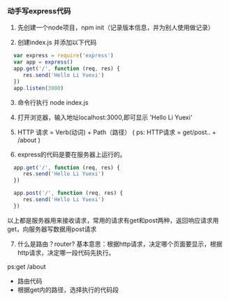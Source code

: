 ### 动手写express代码

1. 先创建一个node项目，npm init（记录版本信息，并为别人使用做记录）

2. 创建index.js 并添加以下代码
```js
  var express = require('express')
  var app = express()
  app.get('/', function (req, res) {
     res.send('Hello Li Yuexi')
  })
  app.listen(3000)
```
3. 命令行执行 node index.js

4. 打开浏览器，输入地址localhost:3000,即可显示 'Hello Li Yuexi'

5. HTTP 请求  = Verb(动词) + Path（路径）
  ( ps: HTTP请求 = get/post..   +  /about )

6. express的代码是要在服务器上运行的。
```js
  app.get('/', function (req, res) {
     res.send('Hello Li Yuexi')
  })

  app.post('/', function (req, res) {
     res.send('Hello Li Yuexi')
  })
```
  以上都是服务器用来接收请求，常用的请求有get和post两种，返回响应请求用get，向服务器写数据用post请求

7. 什么是路由？router?
  基本意思：根据http请求，决定哪个页面要显示，根据http请求，决定哪一段代码先执行。

  ps:get /about
  - 路由代码
  - 根据get内的路径，选择执行的代码段

